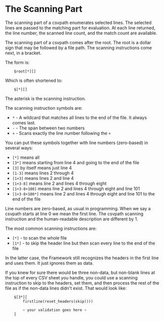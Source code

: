 # The Scanning Part

The scanning part of a csvpath enumerates selected lines. The selected lines are passed to the matching part for evaluation. At each line returned, the line number, the scanned line count, and the match count are available.

The scanning part of a csvpath comes after the root. The root is a dollar sign that may be followed by a file path. The scanning instructions come next, in a bracket.

The form is:
```
    $root[*][]
```
Which is often shortened to:
```
    $[*][]
```
The asterisk is the scanning instruction.

The scanning instruction symbols are:
- `*` - A wildcard that matches all lines to the end of the file. It always comes last.
- `-` - The span between two numbers
- `+` - Scans exactly the line number following the `+`

You can put these symbols together with line numbers (zero-based) in several ways:
- `[*]` means all
- `[3*]` means starting from line 4 and going to the end of the file
- `[3]` by itself means just line 4
- `[1-3]` means lines 2 through 4
- `[1+3]` means lines 2 and line 4
- `[1+3-8]` means line 2 and lines 4 through eight
- `[1+3-8+100]` means line 2 and lines 4 through eight and line 101
- `[1+3-8+100*]` means line 2 and lines 4 through eight and line 101 to the end of the file

Line numbers are zero-based, as usual in programming. When we say a csvpath starts at line 0 we mean the first line. The csvpath scanning instruction and the human-readable description are different by 1.

The most common scanning instructions are:
- `[*]` - to scan the whole file
- `[1*]` - to skip the header line but then scan every line to the end of the file

In the latter case, the Framework still recognizes the headers in the first line and uses them. It just ignores them as data.

If you knew for sure there would be three non-data, but non-blank lines at the top of every CSV sheet you handle, you could use a scanning instruction to skip to the headers, set them, and then process the rest of the file as if the non-data lines didn't exist. That would look like:

```
    $[3*][
        firstline(reset_headers(skip()))

        ~ your validation goes here ~
    ]
```




